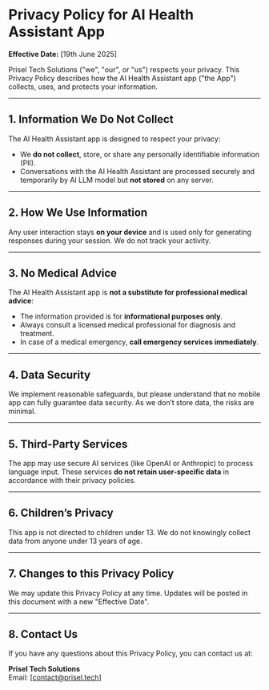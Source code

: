 # Privacy Policy for AI Health Assistant App

**Effective Date:** [19th June 2025]

Prisel Tech Solutions ("we", "our", or "us") respects your privacy. This Privacy Policy describes how the AI Health Assistant app ("the App") collects, uses, and protects your information.

---

## 1. Information We Do Not Collect

The AI Health Assistant app is designed to respect your privacy:
- We **do not collect**, store, or share any personally identifiable information (PII).
- Conversations with the AI Health Assistant are processed securely and temporarily by AI LLM model but **not stored** on any server.

---

## 2. How We Use Information

Any user interaction stays **on your device** and is used only for generating responses during your session. We do not track your activity.

---

## 3. No Medical Advice

The AI Health Assistant app is **not a substitute for professional medical advice**:
- The information provided is for **informational purposes only**.
- Always consult a licensed medical professional for diagnosis and treatment.
- In case of a medical emergency, **call emergency services immediately**.

---

## 4. Data Security

We implement reasonable safeguards, but please understand that no mobile app can fully guarantee data security. As we don’t store data, the risks are minimal.

---

## 5. Third-Party Services

The app may use secure AI services (like OpenAI or Anthropic) to process language input. These services **do not retain user-specific data** in accordance with their privacy policies.

---

## 6. Children’s Privacy

This app is not directed to children under 13. We do not knowingly collect data from anyone under 13 years of age.

---

## 7. Changes to this Privacy Policy

We may update this Privacy Policy at any time. Updates will be posted in this document with a new "Effective Date".

---

## 8. Contact Us

If you have any questions about this Privacy Policy, you can contact us at:

**Prisel Tech Solutions**  
Email: [contact@prisel.tech]


